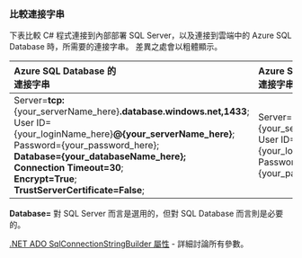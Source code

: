 
<!--
includes/sql-database-include-connection-string-30-compare.md

Latest Freshness check:  2015-09-03 , GeneMi.

## Connection string
-->


### <a name="compare-the-connection-string"></a>比較連接字串
下表比較 C# 程式連接到內部部署 SQL Server，以及連接到雲端中的 Azure SQL Database 時，所需要的連接字串。 差異之處會以粗體顯示。

| Azure SQL Database 的<br/>連接字串 | Azure SQL Database 的<br/>連接字串 |
|:--- |:--- |
| Server=**tcp:**{your_serverName_here}**.database.windows.net,1433**;<br/>User ID={your_loginName_here}**@{your_serverName_here}**;<br/>Password={your_password_here};<br/>**Database={your_databaseName_here};**<br/>**Connection Timeout=30**;<br/>**Encrypt=True**;<br/>**TrustServerCertificate=False**; |Server={your_serverName_here};<br/>User ID={your_loginName_here};<br/>Password={your_password_here}; |

**Database=** 對 SQL Server 而言是選用的，但對 SQL Database 而言則是必要的。

[.NET ADO SqlConnectionStringBuilder 屬性](https://msdn.microsoft.com/library/system.data.sqlclient.sqlconnectionstringbuilder_properties.aspx) - 詳細討論所有參數。

<!--
These three includes/ files are a sequenced set, but you can pick and choose:

includes/sql-database-include-connection-string-20-portalshots.md
includes/sql-database-include-connection-string-30-compare.md
includes/sql-database-include-connection-string-40-config.md
-->


<!--HONumber=Jan17_HO3-->


